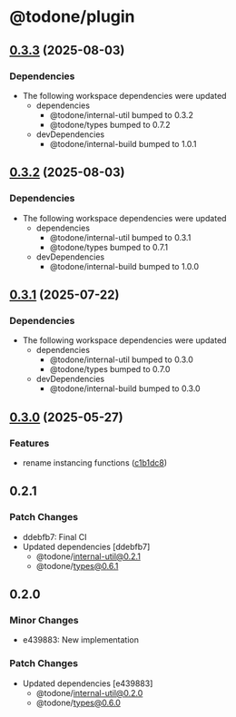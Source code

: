 # @todone/plugin

## [0.3.3](https://github.com/cprecioso/todone/compare/plugin-v0.3.2...plugin-v0.3.3) (2025-08-03)


### Dependencies

* The following workspace dependencies were updated
  * dependencies
    * @todone/internal-util bumped to 0.3.2
    * @todone/types bumped to 0.7.2
  * devDependencies
    * @todone/internal-build bumped to 1.0.1

## [0.3.2](https://github.com/cprecioso/todone/compare/plugin-v0.3.1...plugin-v0.3.2) (2025-08-03)


### Dependencies

* The following workspace dependencies were updated
  * dependencies
    * @todone/internal-util bumped to 0.3.1
    * @todone/types bumped to 0.7.1
  * devDependencies
    * @todone/internal-build bumped to 1.0.0

## [0.3.1](https://github.com/cprecioso/todone/compare/plugin-v0.3.0...plugin-v0.3.1) (2025-07-22)


### Dependencies

* The following workspace dependencies were updated
  * dependencies
    * @todone/internal-util bumped to 0.3.0
    * @todone/types bumped to 0.7.0
  * devDependencies
    * @todone/internal-build bumped to 0.3.0

## [0.3.0](https://github.com/cprecioso/todone/compare/plugin-v0.2.1...plugin-v0.3.0) (2025-05-27)


### Features

* rename instancing functions ([c1b1dc8](https://github.com/cprecioso/todone/commit/c1b1dc8d1c0c3dbaa077bfe2266f53f2f4b45857))

## 0.2.1

### Patch Changes

- ddebfb7: Final CI
- Updated dependencies [ddebfb7]
  - @todone/internal-util@0.2.1
  - @todone/types@0.6.1

## 0.2.0

### Minor Changes

- e439883: New implementation

### Patch Changes

- Updated dependencies [e439883]
  - @todone/internal-util@0.2.0
  - @todone/types@0.6.0
